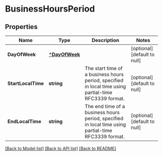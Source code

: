 # BusinessHoursPeriod

## Properties
Name | Type | Description | Notes
------------ | ------------- | ------------- | -------------
**DayOfWeek** | [***DayOfWeek**](DayOfWeek.md) |  | [optional] [default to null]
**StartLocalTime** | **string** | The start time of a business hours period, specified in local time using partial-time RFC3339 format. | [optional] [default to null]
**EndLocalTime** | **string** | The end time of a business hours period, specified in local time using partial-time RFC3339 format. | [optional] [default to null]

[[Back to Model list]](../README.md#documentation-for-models) [[Back to API list]](../README.md#documentation-for-api-endpoints) [[Back to README]](../README.md)

